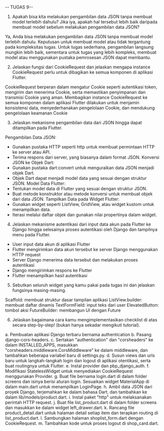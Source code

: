 -- TUGAS 9--
1. Apakah bisa kita melakukan pengambilan data JSON tanpa membuat model terlebih dahulu? Jika iya, apakah hal tersebut lebih baik daripada membuat model sebelum melakukan pengambilan data JSON?

Ya, Anda bisa melakukan pengambilan data JSON tanpa membuat model terlebih dahulu. Keputusan untuk membuat model atau tidak tergantung pada kompleksitas tugas. Untuk tugas sederhana, pengambilan langsung mungkin lebih baik, sementara untuk tugas yang lebih kompleks, membuat model atau menggunakan pustaka pemrosesan JSON dapat membantu.

2. Jelaskan fungsi dari CookieRequest dan jelaskan mengapa instance CookieRequest perlu untuk dibagikan ke semua komponen di aplikasi Flutter.

CookieRequest berperan dalam mengatur Cookie seperti autentikasi token, mengirim dan menerima Cookie, serta memastikan penyimpanan dan transmisi Cookie yang aman. Membagikan instance CookieRequest ke semua komponen dalam aplikasi Flutter dilakukan untuk menjamin konsistensi data, menyederhanakan pengelolaan Cookie, dan mendukung pengelolaan keamanan Cookie

3. Jelaskan mekanisme pengambilan data dari JSON hingga dapat ditampilkan pada Flutter.

Pengambilan Data JSON:
- Gunakan pustaka HTTP seperti http untuk membuat permintaan HTTP ke server atau API.
- Terima respons dari server, yang biasanya dalam format JSON.
Konversi JSON ke Objek Dart:
- Gunakan pustaka dart:convert untuk menguraikan data JSON menjadi objek Dart.
- Objek Dart dapat menjadi model data yang sesuai dengan struktur JSON.
Model Data Flutter:
- Tentukan model data di Flutter yang sesuai dengan struktur JSON.
- Buat metode konstruktor atau metode konversi untuk membuat objek dari data JSON.
Tampilkan Data pada Widget Flutter:
- Gunakan widget seperti ListView, GridView, atau widget kustom untuk menampilkan data.
- Iterasi melalui daftar objek dan gunakan nilai propertinya dalam widget.
 
4. Jelaskan mekanisme autentikasi dari input data akun pada Flutter ke Django hingga selesainya proses autentikasi oleh Django dan tampilnya menu pada Flutter.

- User input data akun di aplikasi Flutter
- Flutter mengirimkan data akun tersebut ke server Django menggunakan HTTP request
- Server Django menerima data tersebut dan melakukan proses autentikasi
- Django mengirimkan respons ke Flutter
- Flutter menampilkan hasil autentikasi

5. Sebutkan seluruh widget yang kamu pakai pada tugas ini dan jelaskan fungsinya masing-masing.
 
Scaffold: membuat struktur dasar tampilan aplikasi
ListView.builder: membuat daftar dinamis
TextFormField: input teks dari user
ElevatedButton: tombol aksi
FutureBuilder: membangun UI dengan Future

6. Jelaskan bagaimana cara kamu mengimplementasikan checklist di atas secara step-by-step! (bukan hanya sekadar mengikuti tutorial).

a. Pembuatan aplikasi Django terbaru bernama authentication
b. Pasang django-cors-headers.
c. Sertakan "authentication" dan "corsheaders" ke dalam INSTALLED_APPS, masukkan "corsheaders.middleware.CorsMiddleware" ke dalam middleware, dan tambahkan beberapa variabel baru di settings.py.
d. Susun views dan urls baru untuk langkah-langkah login dan logout di aplikasi otentikasi, serta buat routingnya untuk Flutter.
e. Instal provider dan pbp_django_auth.
f. Modifikasi StatelessWidget untuk menyediakan CookieRequest menggunakan Provider.
g. Buat file bernama login.dart di dalam folder screens dan isinya berisi aturan login. Sesuaikan widget MaterialApp di dalam main.dart untuk menampilkan LoginPage.
h. Ambil data JSON dari proyek Django, terjemahkan ke dalam bahasa Dart, dan tambahkan ke dalam lib/models/product.dart.
i. Instal paket "http" untuk melaksanakan perintah HTTP request.
j. Buat file list_product.dart di dalam folder screens dan masukkan ke dalam widget left_drawer.dart.
k. Rancang file product_detail.dart untuk halaman detail setiap item dan terapkan routing di list_product.dart.
l. Sambungkan halaman shoplist_form.dart dengan CookieRequest.
m. Tambahkan kode untuk proses logout di shop_card.dart.